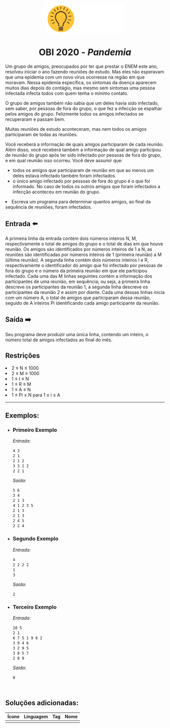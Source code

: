 <p align="center">
<img width="250px" src="../../../../docs/imagens/obi/logo-obi.svg"/> </p>

 <h1 align="center" style="font-weight: bold">OBI 2020 - <span style="font-style: italic"> Pandemia</span></h1>

Um grupo de amigos, preocupados por ter que prestar o ENEM este ano, resolveu iniciar o ano fazendo reuniões de estudo. Mas eles não esperavam que uma epidemia com um novo vírus ocorresse na região em que moravam. Nessa epidemia específica, os sintomas da doença aparecem muitos dias depois do contágio, mas mesmo sem sintomas uma pessoa infectada infecta todos com quem tenha o mínimo contato.

O grupo de amigos também não sabia que um deles havia sido infectado, sem saber, por pessoas de fora do grupo, o que fez a infecção se espalhar pelos amigos do grupo. Felizmente todos os amigos infectados se recuperaram e passam bem.

Muitas reuniões de estudo aconteceram, mas nem todos os amigos participaram de todas as reuniões.

Você receberá a informação de quais amigos participaram de cada reunião. Além disso, você receberá também a informação de qual amigo participou de reunião do grupo após ter sido infectado por pessoas de fora do grupo, e em qual reunião isso ocorreu. Você deve assumir que:

- todos os amigos que participaram de reunião em que ao menos um deles estava infectado também foram infectados.
- o único amigo infectado por pessoas de fora do grupo é o que foi informado. No caso de todos os outros amigos que foram infectados a infecção aconteceu em reunião do grupo.
<li>Escreva um programa para determinar quantos amigos, ao final da sequência de reuniões, foram infectados.</li>


## Entrada ⬅️ 
A primeira linha da entrada contém dois números inteiros N, M, respectivamente o total de amigos do grupo e o total de dias em que houve reunião. Os amigos são identificados por números inteiros de 1 a N, as reuniões são identificadas por números inteiros de 1 (primeira reunião) a M (última reunião). A segunda linha contém dois números inteiros I e R, respectivamente o identificador do amigo que foi infectado por pessoas de fora do grupo e o número da primeira reunião em que ele participou infectado. Cada uma das M linhas seguintes contém a informação dos participantes de uma reunião, em sequência; ou seja, a primeira linha descreve os participantes da reunião 1, a segunda linha descreve os participantes da reunião 2 e assim por diante. Cada uma dessas linhas inicia com um número A, o total de amigos que participaram dessa reunião, seguido de A inteiros Pi identificando cada amigo participante da reunião.

## Saída ➡️
Seu programa deve produzir uma única linha, contendo um inteiro, o número total de amigos infectados ao final do mês.

## Restrições
<li>2 ≤ N ≤ 1000</li>
<li>2 ≤ M ≤ 1000</li>
<li>1 ≤ I ≤ N</li>
<li>1 ≤ R ≤ M</li>
<li>1 ≤ A ≤ N</li>
<li>1 ≤ Pi ≤ N para 1 ≤ i ≤ A</li>

---
## Exemplos:

- ### Primeiro Exemplo
  *Entrada*:
  ```
  4 3
  2 1
  2 1 2
  3 3 1 2
  2 2 1
  ```
  *Saída*:
  ```
  5 6
  3 4
  2 1 3
  4 1 2 3 5
  2 1 3
  2 1 3
  2 4 5
  2 2 4
  ```
- ### Segundo Exemplo
  *Entrada*:
  ```
  4
  2 2 2 2
  1
  3
  ```
  *Saída*:
  ```
  2
  ```
- ### Terceiro Exemplo
  *Entrada*:
  ```
  10 5
  2 1
  6 7 5 1 9 6 2
  3 9 4 6
  3 2 9 5
  3 8 5 7
  2 8 9
  ```
  *Saída*:
  ```
  8
  ```

<br/>

## Soluções adicionadas:
| Ícone | Linguagem | Tag | Nome |
|:---:|:---:|:---:|:---:|
|  |  |  |  |

